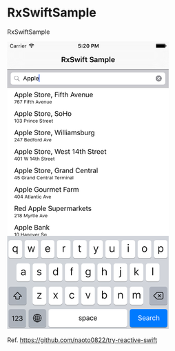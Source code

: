 # RxSwiftSample

RxSwiftSample

![](./screenshot.png)

Ref. https://github.com/naoto0822/try-reactive-swift

